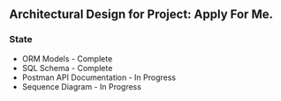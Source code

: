 ## Architectural Design for Project: Apply For Me.
### State
- ORM Models - Complete
- SQL Schema - Complete
- Postman API Documentation - In Progress
- Sequence Diagram - In Progress